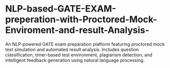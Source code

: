 # NLP-based-GATE-EXAM-preperation-with-Proctored-Mock-Enviroment-and-result-Analysis-
An NLP-powered GATE exam preparation platform featuring proctored mock test simulation and automated result analysis. Includes question classification, timer-based test environment, plagiarism detection, and intelligent feedback generation using natural language processing.
